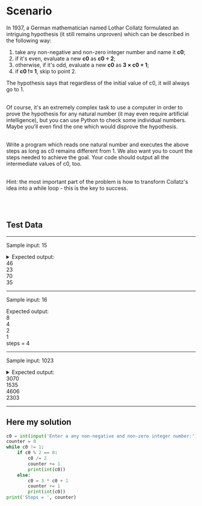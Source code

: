 # Scenario
In 1937, a German mathematician named Lothar Collatz formulated an intriguing hypothesis (it still remains unproven) which can be described in the following way:

1. take any non-negative and non-zero integer number and name it **c0**;
2. if it's even, evaluate a new **c0** as **c0 ÷ 2**;
3. otherwise, if it's odd, evaluate a new **c0** as **3 × c0 + 1**;
3. if **c0 != 1**, skip to point 2.

The hypothesis says that regardless of the initial value of c0, it will always go to 1.

<br/>Of course, it's an extremely complex task to use a computer in order to prove the hypothesis for any natural number (it may even require artificial intelligence), but you can use Python to check some individual numbers. Maybe you'll even find the one which would disprove the hypothesis.

<br/>Write a program which reads one natural number and executes the above steps as long as c0 remains different from 1. We also want you to count the steps needed to achieve the goal. Your code should output all the intermediate values of c0, too.

<br/>Hint: the most important part of the problem is how to transform Collatz's idea into a while loop - this is the key to success.

<br/>
<br/>

## Test Data

---
Sample input: 15
<details>
<summary>
Expected output:
<br/>46
<br/>23
<br/>70
<br/>35
</summary>
<br/>106
<br/>53
<br/>160
<br/>80
<br/>40
<br/>20
<br/>10
<br/>5
<br/>16
<br/>8
<br/>4
<br/>2
<br/>1
<br/>steps = 17
</details>

---

Sample input: 16

Expected output:
<br/>8
<br/>4
<br/>2
<br/>1
<br/>steps = 4

---

Sample input: 1023
<details>
<summary>Expected output:
<br/>3070
<br/>1535
<br/>4606
<br/>2303
</summary>
<br/>6910
<br/>3455
<br/>10366
<br/>5183
<br/>15550
<br/>7775
<br/>23326
<br/>11663
<br/>34990
<br/>17495
<br/>52486
<br/>26243
<br/>78730
<br/>39365
<br/>118096
<br/>59048
<br/>29524
<br/>14762
<br/>7381
<br/>22144
<br/>11072
<br/>5536
<br/>2768
<br/>1384
<br/>692
<br/>346
<br/>173
<br/>520
<br/>260
<br/>130
<br/>65
<br/>196
<br/>98
<br/>49
<br/>148
<br/>74
<br/>37
<br/>112
<br/>56
<br/>28
<br/>14
<br/>7
<br/>22
<br/>11
<br/>34
<br/>17
<br/>52
<br/>26
<br/>13
<br/>40
<br/>20
<br/>10
<br/>5
<br/>16
<br/>8
<br/>4
<br/>2
<br/>1
<br/>steps = 62
</details>

---

## Here my solution
```Python
c0 = int(input('Enter a any non-negative and non-zero integer number:'))
counter = 0
while c0 != 1:
    if c0 % 2 == 0:
        c0 /= 2
        counter += 1 
        print(int(c0))
    else:
        c0 = 3 * c0 + 1
        counter += 1
        print(int(c0))
print('Steps = ', counter)
